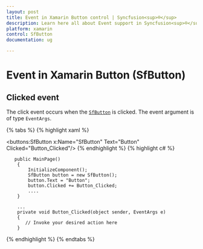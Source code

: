 ```yaml
---
layout: post
title: Event in Xamarin Button control | Syncfusion<sup>®</sup>
description: Learn here all about Event support in Syncfusion<sup>®</sup> Xamarin Button (SfButton) control, its elements and more.
platform: xamarin
control: SfButton
documentation: ug 

---
```


# Event in Xamarin Button (SfButton)

## Clicked event

The click event occurs when the [`SfButton`](https://help.syncfusion.com/cr/xamarin/Syncfusion.XForms.Buttons.SfButton.html) is clicked. The event argument is of type `EventArgs`.

{% tabs %}
{% highlight xaml %}

 <buttons:SfButton x:Name="SfButton" Text="Button" Clicked="Button_Clicked"/>
{% endhighlight %}
{% highlight c# %}

       public MainPage()
        {
            InitializeComponent();
            SfButton button = new SfButton();
            button.Text = "Button";
            button.Clicked += Button_Clicked;
            ....
        }

        ...
        private void Button_Clicked(object sender, EventArgs e)
        {
           // Invoke your desired action here
        }

{% endhighlight %}
{% endtabs %}

